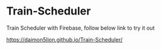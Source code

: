 # Train-Scheduler

Train Scheduler with Firebase, follow below link to try it out

https://daimon5lion.github.io/Train-Scheduler/
